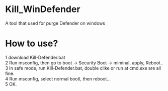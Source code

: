 # Kill_WinDefender
A tool that used for purge Defender on windows

# How to use?
1 download Kill-Defender.bat   
2 Run msconfig, then go to boot -> Security Boot -> miminal, apply, Reboot..   
3 In safe mode, run Kill-Defender.bat, double clike or run at cmd.exe are all fine.   
4 Run msconfig, select normal bootl, then reboot...   
5 OK.   

